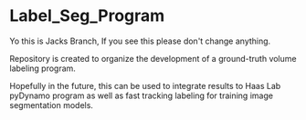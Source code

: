 # Label_Seg_Program
Yo this is Jacks Branch, If you see this please don't change anything.

Repository is created to organize the development of a ground-truth volume labeling program. 

Hopefully in the future, this can be used to integrate results to Haas Lab pyDynamo program as well as fast tracking labeling for training image segmentation models.

